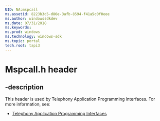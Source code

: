 ```yaml
---
UID: NA:mspcall
ms.assetid: 8223b3d5-d86e-3afb-8594-f41a5c0f0eee
ms.author: windowssdkdev
ms.date: 07/31/2018
ms.keywords: 
ms.prod: windows
ms.technology: windows-sdk
ms.topic: portal
tech.root: tapi3
---
```


# Mspcall.h header


## -description


This header is used by Telephony Application Programming Interfaces. For more information, see:

- [Telephony Application Programming Interfaces](../_tapi3)
